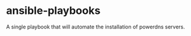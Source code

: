 ansible-playbooks
=================


A single playbook that will automate the installation of powerdns servers.
